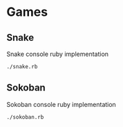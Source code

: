 # Games

## Snake

Snake console ruby implementation

```
./snake.rb
```

## Sokoban

Sokoban console ruby implementation

```
./sokoban.rb
```
